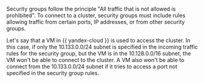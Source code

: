 Security groups follow the principle "All traffic that is not allowed is prohibited". To connect to a cluster, security groups must include rules allowing traffic from certain ports, IP addresses, or from other security groups.

Let's say that a VM in {{ yandex-cloud }} is used to access the cluster. In this case, if only the 10.133.0.0/24 subnet is specified in the incoming traffic rules for the security group, but the VM is in the 10.128.0.0/16 subnet, the VM won't be able to connect to the cluster. A VM also won't be able to connect from the 10.133.0.0/24 subnet if it tries to access a port not specified in the security group rules.
